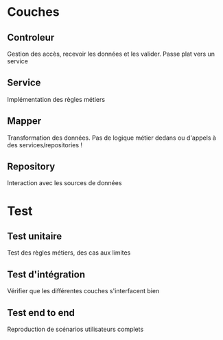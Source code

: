 # Couches

## Controleur

Gestion des accès, recevoir les données et les valider. Passe plat vers un service

## Service

Implémentation des règles métiers

## Mapper

Transformation des données.
Pas de logique métier dedans ou d'appels à des services/repositories !

## Repository

Interaction avec les sources de données

# Test

## Test unitaire

Test des règles métiers, des cas aux limites

## Test d'intégration

Vérifier que les différentes couches s'interfacent bien

## Test end to end

Reproduction de scénarios utilisateurs complets
